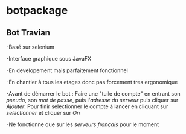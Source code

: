 # botpackage
## Bot Travian

-Basé sur selenium

-Interface graphique sous JavaFX

-En developement mais parfaitement fonctionnel

-En chantier à tous les etages donc pas forcement tres ergonomique

-Avant de démarrer le bot : Faire une "tuile de compte" en entrant son *pseudo*, son *mot de passe*, puis l'*adresse du serveur* puis cliquer sur *Ajouter*. 
Pour finir selectionner le compte à lancer en cliquant sur *selectionner* et cliquer sur *On*

-Ne fonctionne que sur les *serveurs français* pour le moment

